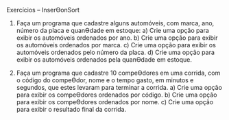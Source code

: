 Exercícios – InserƟonSort

1) Faça um programa que cadastre alguns automóveis, com marca, ano,
número da placa e quanƟdade em estoque:
a) Crie uma opção para exibir os automóveis ordenados por ano.
b) Crie uma opção para exibir os automóveis ordenados por marca.
c) Crie uma opção para exibir os automóveis ordenados pelo número da
placa.
d) Crie uma opção para exibir os automóveis ordenados pela quanƟdade
em estoque.

2) Faça um programa que cadastre 10 compeƟdores em uma corrida, com
o código do compeƟdor, nome e o tempo gasto, em minutos e segundos,
que estes levaram para terminar a corrida.
a) Crie uma opção para exibir os compeƟdores ordenados por código.
b) Crie uma opção para exibir os compeƟdores ordenados por nome.
c) Crie uma opção para exibir o resultado final da corrida.
